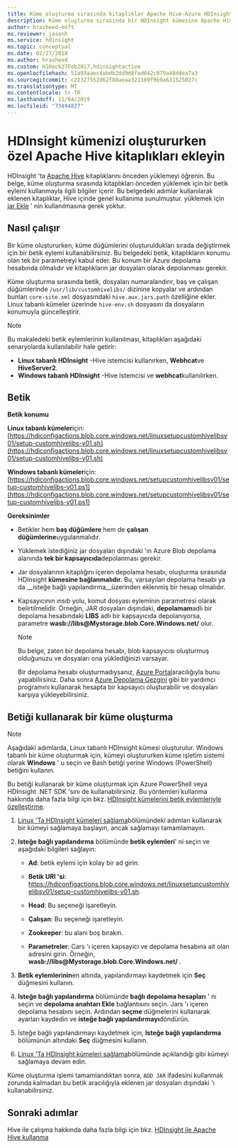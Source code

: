 ```yaml
---
title: Küme oluşturma sırasında kitaplıklar Apache Hive-Azure HDInsight
description: Küme oluşturma sırasında bir HDInsight kümesine Apache Hive kitaplıklarının (jar dosyaları) nasıl ekleneceğini öğrenin.
author: hrasheed-msft
ms.reviewer: jasonh
ms.service: hdinsight
ms.topic: conceptual
ms.date: 02/27/2018
ms.author: hrasheed
ms.custom: H1Hack27Feb2017,hdinsightactive
ms.openlocfilehash: 51a93aaec4abdb2dd9d8fad042c079a48d4ea7a3
ms.sourcegitcommit: c22327552d62f88aeaa321189f9b9a631525027c
ms.translationtype: MT
ms.contentlocale: tr-TR
ms.lasthandoff: 11/04/2019
ms.locfileid: "73494827"
---
```

# <a name="add-custom-apache-hive-libraries-when-creating-your-hdinsight-cluster"></a>HDInsight kümenizi oluştururken özel Apache Hive kitaplıkları ekleyin

HDInsight 'ta [Apache Hive](https://hive.apache.org/) kitaplıklarını önceden yüklemeyi öğrenin. Bu belge, küme oluşturma sırasında kitaplıkları önceden yüklemek için bir betik eylemi kullanmayla ilgili bilgiler içerir. Bu belgedeki adımlar kullanılarak eklenen kitaplıklar, Hive içinde genel kullanıma sunulmuştur. yüklemek için [jar Ekle](https://cwiki.apache.org/confluence/display/Hive/LanguageManual+Cli) ' nin kullanılmasına gerek yoktur.

## <a name="how-it-works"></a>Nasıl çalışır

Bir küme oluştururken, küme düğümlerini oluşturuldukları sırada değiştirmek için bir betik eylemi kullanabilirsiniz. Bu belgedeki betik, kitaplıkların konumu olan tek bir parametreyi kabul eder. Bu konum bir Azure depolama hesabında olmalıdır ve kitaplıkların jar dosyaları olarak depolanması gerekir.

Küme oluşturma sırasında betik, dosyaları numaralandırır, baş ve çalışan düğümlerinde `/usr/lib/customhivelibs/` dizinine kopyalar ve ardından bunları `core-site.xml` dosyasındaki `hive.aux.jars.path` özelliğine ekler. Linux tabanlı kümeler üzerinde `hive-env.sh` dosyasını da dosyaların konumuyla güncelleştirir.

> [!NOTE]  
> Bu makaledeki betik eylemlerinin kullanılması, kitaplıkları aşağıdaki senaryolarda kullanılabilir hale getirir:
>
> * **Linux tabanlı HDInsight** -Hive istemcisi kullanırken, **Webhcat**ve **HiveServer2**.
> * **Windows tabanlı HDInsight** -Hive Istemcisi ve **webhcat**kullanılırken.

## <a name="the-script"></a>Betik

**Betik konumu**

**Linux tabanlı kümeler**için: [https://hdiconfigactions.blob.core.windows.net/linuxsetupcustomhivelibsv01/setup-customhivelibs-v01.sh](https://hdiconfigactions.blob.core.windows.net/linuxsetupcustomhivelibsv01/setup-customhivelibs-v01.sh)

**Windows tabanlı kümeler**için: [https://hdiconfigactions.blob.core.windows.net/setupcustomhivelibsv01/setup-customhivelibs-v01.ps1](https://hdiconfigactions.blob.core.windows.net/setupcustomhivelibsv01/setup-customhivelibs-v01.ps1)

**Gereksinimler**

* Betikler hem **baş düğümlere** hem de **çalışan düğümlerine**uygulanmalıdır.

* Yüklemek istediğiniz jar dosyaları dışındaki 'ın Azure Blob depolama alanında **tek bir kapsayıcıda**depolanması gerekir.

* Jar dosyalarının kitaplığını içeren depolama hesabı, oluşturma sırasında HDInsight **kümesine bağlanmalıdır.** Bu, varsayılan depolama hesabı ya da __isteğe bağlı yapılandırma__üzerinden eklenmiş bir hesap olmalıdır.

* Kapsayıcının ınsıb yolu, komut dosyası eyleminin parametresi olarak belirtilmelidir. Örneğin, JAR dosyaları dışındaki, **depolamam**adlı bir depolama hesabındaki **LIBS** adlı bir kapsayıcıda depolanıyorsa, parametre **wasb://libs\@Mystorage.blob.Core.Windows.net/** olur.

  > [!NOTE]  
  > Bu belge, zaten bir depolama hesabı, blob kapsayıcısı oluşturmuş olduğunuzu ve dosyaları ona yüklediğinizi varsayar.
  >
  > Bir depolama hesabı oluşturmadıysanız, [Azure Portal](https://portal.azure.com)aracılığıyla bunu yapabilirsiniz. Daha sonra [Azure Depolama Gezgini](https://storageexplorer.com/) gibi bir yardımcı programını kullanarak hesapta bir kapsayıcı oluşturabilir ve dosyaları karşıya yükleyebilirsiniz.

## <a name="create-a-cluster-using-the-script"></a>Betiği kullanarak bir küme oluşturma

> [!NOTE]  
> Aşağıdaki adımlarda, Linux tabanlı HDInsight kümesi oluşturulur. Windows tabanlı bir küme oluşturmak için, kümeyi oluştururken küme işletim sistemi olarak **Windows** ' u seçin ve Bash betiği yerine Windows (PowerShell) betiğini kullanın.
>
> Bu betiği kullanarak bir küme oluşturmak için Azure PowerShell veya HDInsight .NET SDK 'sını de kullanabilirsiniz. Bu yöntemleri kullanma hakkında daha fazla bilgi için bkz. [HDInsight kümelerini betik eylemleriyle özelleştirme](hdinsight-hadoop-customize-cluster-linux.md).

1. [Linux 'Ta HDInsight kümeleri sağlama](hdinsight-hadoop-provision-linux-clusters.md)bölümündeki adımları kullanarak bir kümeyi sağlamaya başlayın, ancak sağlamayı tamamlamayın.

2. **Isteğe bağlı yapılandırma** bölümünde **betik eylemleri**' ni seçin ve aşağıdaki bilgileri sağlayın:

   * **Ad**: betik eylemi için kolay bir ad girin.

   * **Betik URI 'si**: https://hdiconfigactions.blob.core.windows.net/linuxsetupcustomhivelibsv01/setup-customhivelibs-v01.sh.

   * **Head**: Bu seçeneği işaretleyin.

   * **Çalışan**: Bu seçeneği işaretleyin.

   * **Zookeeper**: bu alanı boş bırakın.

   * **Parametreler**: Cars 'ı içeren kapsayıcı ve depolama hesabına ait olan adresini girin. Örneğin, **wasb://libs\@Mystorage.blob.Core.Windows.net/** .

3. **Betik eylemlerinin**en altında, yapılandırmayı kaydetmek için **Seç** düğmesini kullanın.

4. **Isteğe bağlı yapılandırma** bölümünde **bağlı depolama hesapları** ' nı seçin ve **depolama anahtarı Ekle** bağlantısını seçin. Jars 'ı içeren depolama hesabını seçin. Ardından **seçme** düğmelerini kullanarak ayarları kaydedin ve **isteğe bağlı yapılandırmayı**döndürün.

5. İsteğe bağlı yapılandırmayı kaydetmek için, **Isteğe bağlı yapılandırma** bölümünün altındaki **Seç** düğmesini kullanın.

6. [Linux 'Ta HDInsight kümeleri sağlama](hdinsight-hadoop-provision-linux-clusters.md)bölümünde açıklandığı gibi kümeyi sağlamaya devam edin.

Küme oluşturma işlemi tamamlandıktan sonra, `ADD JAR` ifadesini kullanmak zorunda kalmadan bu betik aracılığıyla eklenen jar dosyaları dışındaki 'ı kullanabilirsiniz.

## <a name="next-steps"></a>Sonraki adımlar

Hive ile çalışma hakkında daha fazla bilgi için bkz. [HDInsight ile Apache Hive kullanma](hadoop/hdinsight-use-hive.md)
